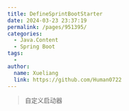 ```yaml
---
title: DefineSprintBootStarter
date: 2024-03-23 23:37:19
permalink: /pages/951395/
categories:
  - Java.Content
  - Spring Boot
tags:
  - 
author: 
  name: Xueliang
  link: https://github.com/Human0722
---
```

> 自定义启动器
